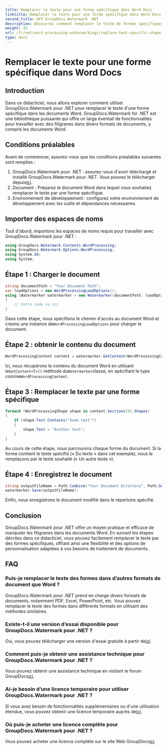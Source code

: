 ```yaml
---
title: Remplacer le texte pour une forme spécifique dans Word Docs
linktitle: Remplacer le texte pour une forme spécifique dans Word Docs
second_title: API GroupDocs.Watermark .NET
description: Découvrez comment remplacer le texte de formes spécifiques dans des documents Word à l'aide de GroupDocs.Watermark pour .NET. Suivez notre tutoriel étape par étape.
weight: 35
url: /fr/net/word-processing-watermarkings/replace-text-specific-shape-word-docs/
type: docs
---
```

# Remplacer le texte pour une forme spécifique dans Word Docs

## Introduction
Dans ce didacticiel, nous allons explorer comment utiliser GroupDocs.Watermark pour .NET pour remplacer le texte d'une forme spécifique dans les documents Word. GroupDocs.Watermark for .NET est une bibliothèque puissante qui offre un large éventail de fonctionnalités pour travailler avec des filigranes dans divers formats de documents, y compris les documents Word.
## Conditions préalables
Avant de commencer, assurez-vous que les conditions préalables suivantes sont remplies :
1.  GroupDocs.Watermark pour .NET : assurez-vous d'avoir téléchargé et installé GroupDocs.Watermark pour .NET. Vous pouvez le télécharger depuis[ici](https://releases.groupdocs.com/Watermark/net/).
2. Document : Préparez le document Word dans lequel vous souhaitez remplacer le texte par une forme spécifique.
3. Environnement de développement : configurez votre environnement de développement avec les outils et dépendances nécessaires.

## Importer des espaces de noms
Tout d'abord, importons les espaces de noms requis pour travailler avec GroupDocs.Watermark pour .NET :
```csharp
using GroupDocs.Watermark.Contents.WordProcessing;
using GroupDocs.Watermark.Options.WordProcessing;
using System.IO;
using System;
```
## Étape 1 : Charger le document
```csharp
string documentPath = "Your Document Path";
var loadOptions = new WordProcessingLoadOptions();
using (Watermarker watermarker = new Watermarker(documentPath, loadOptions))
{
    // Votre code va ici
}
```
 Dans cette étape, nous spécifions le chemin d'accès au document Word et créons une instance de`WordProcessingLoadOptions` pour charger le document.
## Étape 2 : obtenir le contenu du document
```csharp
WordProcessingContent content = watermarker.GetContent<WordProcessingContent>();
```
 Ici, nous récupérons le contenu du document Word en utilisant le`GetContent<T>()` méthode du`Watermarker`classe, en spécifiant le type comme`WordProcessingContent`.
## Étape 3 : Remplacer le texte par une forme spécifique
```csharp
foreach (WordProcessingShape shape in content.Sections[0].Shapes)
{
    if (shape.Text.Contains("Some text"))
    {
        shape.Text = "Another text";
    }
}
```
Au cours de cette étape, nous parcourons chaque forme du document. Si la forme contient le texte spécifié (« Du texte » dans cet exemple), nous le remplaçons par le texte souhaité (« Un autre texte »).
## Étape 4 : Enregistrez le document
```csharp
string outputFileName = Path.Combine("Your Document Directory", Path.GetFileName(documentPath));
watermarker.Save(outputFileName);
```
Enfin, nous enregistrons le document modifié dans le répertoire spécifié.

## Conclusion
GroupDocs.Watermark pour .NET offre un moyen pratique et efficace de manipuler les filigranes dans les documents Word. En suivant les étapes décrites dans ce didacticiel, vous pouvez facilement remplacer le texte par des formes spécifiques, offrant ainsi une flexibilité et des options de personnalisation adaptées à vos besoins de traitement de documents.
## FAQ
### Puis-je remplacer le texte des formes dans d’autres formats de document que Word ?
GroupDocs.Watermark pour .NET prend en charge divers formats de documents, notamment PDF, Excel, PowerPoint, etc. Vous pouvez remplacer le texte des formes dans différents formats en utilisant des méthodes similaires.
### Existe-t-il une version d’essai disponible pour GroupDocs.Watermark pour .NET ?
 Oui, vous pouvez télécharger une version d'essai gratuite à partir de[ici](https://releases.groupdocs.com/).
### Comment puis-je obtenir une assistance technique pour GroupDocs.Watermark pour .NET ?
Vous pouvez obtenir une assistance technique en visitant le forum GroupDocs[ici](https://forum.groupdocs.com/c/watermark/19).
### Ai-je besoin d’une licence temporaire pour utiliser GroupDocs.Watermark pour .NET ?
 Si vous avez besoin de fonctionnalités supplémentaires ou d'une utilisation étendue, vous pouvez obtenir une licence temporaire auprès de[ici](https://purchase.groupdocs.com/temporary-license/).
### Où puis-je acheter une licence complète pour GroupDocs.Watermark pour .NET ?
 Vous pouvez acheter une licence complète sur le site Web GroupDocs[ici](https://purchase.groupdocs.com/buy).